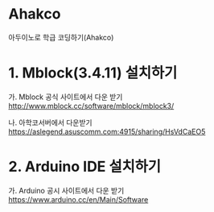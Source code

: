 # Ahakco
아두이노로 학급 코딩하기(Ahakco)

# 1. Mblock(3.4.11) 설치하기

   
  가. Mblock 공식 사이트에서 다운 받기  http://www.mblock.cc/software/mblock/mblock3/

  나. 아학코서버에서 다운받기           https://aslegend.asuscomm.com:4915/sharing/HsVdCaEO5


# 2. Arduino IDE 설치하기

   가. Arduino 공시 사이트에서 다운 받기 https://www.arduino.cc/en/Main/Software
